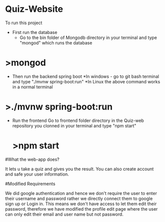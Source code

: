 # Quiz-Website

To run this project
* First run the database 
     * Go to the bin folder of Mongodb directory in your terminal and type "mongod" which runs the database
 # >mongod
     
* Then run the backend spring boot
     *In windows - go to git bash terminal and type "./mvnw spring-boot:run"
     *In Linux the above command works in a normal terminal
# >./mvnw spring-boot:run
     
* Run the frontend
    Go to frontend folder directory in the Quiz-web repository you clonned in your terminal and type "npm start"
   # >npm start
   

#What the web-app does?

It lets u take a quiz and gives you the result.
You can also create account and safe your user information.

#Modified Requirements

We did google authentication and hence we don't require the user to enter their username and password rather we directly connect them
to google sign up or Login in. This means we don't have access to let them edit their password, therefore we have modified the profile
edit page where the user can only edit their email and user name but not password.









